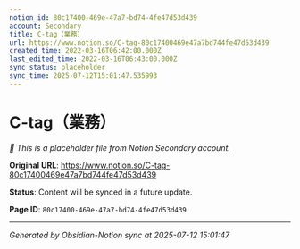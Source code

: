 ```yaml
---
notion_id: 80c17400-469e-47a7-bd74-4fe47d53d439
account: Secondary
title: C-tag（業務）
url: https://www.notion.so/C-tag-80c17400469e47a7bd744fe47d53d439
created_time: 2022-03-16T06:42:00.000Z
last_edited_time: 2022-03-16T06:43:00.000Z
sync_status: placeholder
sync_time: 2025-07-12T15:01:47.535993
---
```


# C-tag（業務）

*🔄 This is a placeholder file from Notion Secondary account.*

**Original URL**: https://www.notion.so/C-tag-80c17400469e47a7bd744fe47d53d439

**Status**: Content will be synced in a future update.

**Page ID**: `80c17400-469e-47a7-bd74-4fe47d53d439`

---

*Generated by Obsidian-Notion sync at 2025-07-12 15:01:47*
